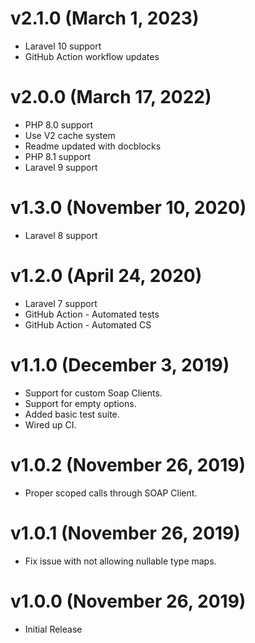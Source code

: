 # v2.1.0 (March 1, 2023)
 * Laravel 10 support
 * GitHub Action workflow updates

# v2.0.0 (March 17, 2022)
 * PHP 8.0 support
 * Use V2 cache system
 * Readme updated with docblocks
 * PHP 8.1 support
 * Laravel 9 support

# v1.3.0 (November 10, 2020)
 * Laravel 8 support

# v1.2.0 (April 24, 2020)
 * Laravel 7 support
 * GitHub Action - Automated tests
 * GitHub Action - Automated CS

# v1.1.0 (December 3, 2019)
 * Support for custom Soap Clients.
 * Support for empty options.
 * Added basic test suite.
 * Wired up CI.

# v1.0.2 (November 26, 2019)
 * Proper scoped calls through SOAP Client.

# v1.0.1 (November 26, 2019)
 * Fix issue with not allowing nullable type maps.

# v1.0.0 (November 26, 2019)
 * Initial Release
